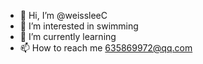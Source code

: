 - 👋 Hi, I’m @weissleeC
- 👀 I’m interested in swimming
- 🌱 I’m currently learning 
- 📫 How to reach me 635869972@qq.com

<!---
weissleeC/weissleeC is a ✨ special ✨ repository because its `README.md` (this file) appears on your GitHub profile.
You can click the Preview link to take a look at your changes.
--->
